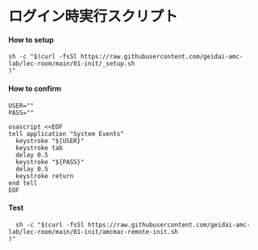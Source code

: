 # ログイン時実行スクリプト



#### How to setup

```
sh -c "$(curl -fsSl https://raw.githubusercontent.com/geidai-amc-lab/lec-room/main/01-init/_setup.sh
)"
```

#### How to confirm
```
USER=""
PASS=""

osascript <<EOF
tell application "System Events"
  keystroke "${USER}"
  keystroke tab
  delay 0.5
  keystroke "${PASS}"
  delay 0.5
  keystroke return
end tell
EOF
```

#### Test
```
  sh -c "$(curl -fsSl https://raw.githubusercontent.com/geidai-amc-lab/lec-room/main/01-init/amcmac-remote-init.sh
)"
```
